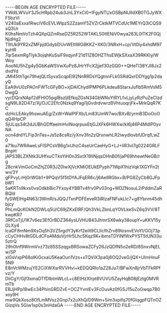 -----BEGIN AGE ENCRYPTED FILE-----
YWdlLWVuY3J5cHRpb24ub3JnL3YxCi0+IFgyNTUxOSBpNUlldXB0TGJyWXF5bzVl
V240aExxa1RwclV6cEVLWlpzS2ZzamY5ZVZrCktkMTVCdUc1MEYrQ3lCQS9sQ3Ur
K0hsNmVoTzh4QXpQZmRseDZ5R252WTAKLS0tIENiV0wya283L0lTK2F0QjNjdHg2
TlltUk9YR2xZMFpjdGdybDUvWEttWG8KKZ+XK0/3NRxH+cp/Vt0iy4xhdM97kyHR
7qrSexmRgTIyk3ojqhKuSsiF9xqynF21d11Z8OHZThsEWjkSXxaX39RKKIy/WWoy
AooNU5hZg4y5GbKaWSVwXuPz8JHrYFcX2jjef30zGQ0++QHeTI38YJI8Jx2dvdYd
JMl45thTgn79hejQLtSyvaScqpEl92NnRRDsYQgtnnFLk0SRdQxrDDYgg1p2dayQ
EaA9vU0zPAOnFWTcGFyBO+xjDAIChydIPMP6PLkdeu8StarxJuflb5RmVsM5DwgQ
vyrDQrxNApf2dFHIO5pglBszljlEfkqZGsN34GbWNvYlRYLfvLjyLyRzPuZeClzd
sgN9L82D47z/Xj/DJC2Efc0Nzkq9Yagi1jGvdrdvwrzBVhtuoqrjFk+MrkQqR7KC
dzHcLEAky9hswuAEg/ZxW+WalPlFXb/Lm83UmW7wo/BXvB/yrmB3DoOoOqQ4HpCP
SjULqs34t2dJUBhGDffaelmHviNoqrpuxEtjGJXFk6HWXw/kI6j46P4MdlP0yvNA
ocn4drdYLFip3nTes+Js5z8csRz/yXnv3fn2zQrxnwhLR2iwydlovbfJDrqfLwZ0
a71ku7WRAweLsFISPCsVB6g1xUhzC4seUrCaeHyG+LJ+IiR3vl7g0224GRLFBnpH
jAPS3BLZXNtk3UHfxuCTksYiH0n3SxtX19liNjqsOHnB0f/jaP69hhewtNeGB/rg
28cnkVmGoCmZhjZ0R3JZ0lwXjVcKMiOEUkEPyph71WpX1hizVqk1XGYFn2twv/3Y
gFPvyLrHj0rWGb1+9PQqV5f5tDYAJFqER6c/j6AelIRGbx+B/PG8ZyCb8GJFpbW1
5aKRTn9kxs0vsOdkbBic7Yxoy4YBBTv4frv0Pv03ng+WDZNosuL2iPddmZaRBQld
fySWEIHg4N63/3WmR/sJQQJTxnPDFEeveR3iRlzaFNFukLIc7+g8Ybnm45dhbjcy
PhLmQcKOkN2DWLq5U/C69jZKxElRF/Qh3VkLZbnLqYOVLkeSvZ6q3VV/8TkwpKR7
3RfCoTjU1K7v6ez3EfOrBDZ364ysUVHU843JhmrSX6wky38oupY+uKKV15yGLXy4
IcaDF8mNm9XsOq5h3VZ5rgdY3yKrf2eiIt9CLlIcfhZrv89losnvEVoYl/GOj73p
cCyCHHv8tGDLdCFoAMduVjrHr5LhcSKqz9K+ibmsTDYiNfWxPYST5tUN33u5ztrQ
29h0Inf9WirmVvz73z85SSzqgxBRSowaZCFy26JzQDfN5o2eRD/8SnxvNjELw/SP
xlGsVxpP68olKiGcxaU5KeaOun1Vzs+xTQViX3pa0j6OQ2veG/jQX+UImHnuF5N9
E8nVcWMzujYE2CiXWXsrRVVHvi+kEDQQRIo1aZ28Ju7/BFwXn8jrVbTFkRPfvz/Y
DiiCgY/Gjf3xmaDTfDlbtmWLcL+c8EtHzXlrpt8VUVU5ZayHqB08jEztg0MVRmTb
EBJjHPp18wEc34PhinGRDZvE+OCZYvnlEv3FcDuvAz0fGSJ15uZoGwqp7B0xoy9H
mw9QkXosz8OfLmMVsz2Gnp7x2uXhQ/D9Wm+5im3xpifq70fGIqgpFQTnOZGizqVs
5Giw1sp0s3nHdaGA
-----END AGE ENCRYPTED FILE-----

